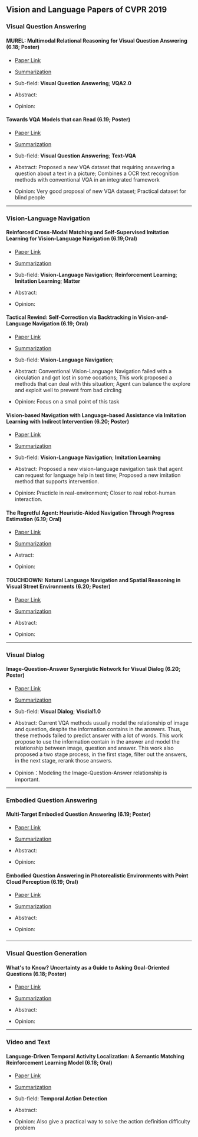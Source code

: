 ## Vision and Language Papers of CVPR 2019

### Visual Question Answering

#### MUREL: Multimodal Relational Reasoning for Visual Question Answering (**6.18**; Poster)
- [Paper Link](https://arxiv.org/pdf/1902.09487.pdf)

- [Summarization](https://github.com/qiuyue1993/Notes/blob/master/CVPR_2019/Vision_and_Language/Paper_Summarize/MUREL-Multimodal-Relational-Reasoning-for-Visual-Question-Answering.md)

- Sub-field: **Visual Question Answering**; **VQA2.0**

- Abstract: 

- Opinion: 


#### Towards VQA Models that can Read (**6.19**; Poster)
- [Paper Link](https://arxiv.org/pdf/1904.08920.pdf)

- [Summarization](https://github.com/qiuyue1993/Notes/blob/master/CVPR_2019/Vision_and_Language/Paper_Summarize/Towards%20VQA%20Models%20That%20Can%20Read.md)

- Sub-field: **Visual Question Answering**; **Text-VQA**

- Abstract: Proposed a new VQA dataset that requiring answering a question about a text in a picture; Combines a OCR text recognition methods with conventional VQA in an integrated framework
 
- Opinion: Very good proposal of new VQA dataset;  Practical dataset for blind people

---
### Vision-Language Navigation

#### Reinforced Cross-Modal Matching and Self-Supervised Imitation Learning for Vision-Language Navigation (**6.19**;**Oral**)
- [Paper Link](https://arxiv.org/pdf/1811.10092.pdf)

- [Summarization](https://github.com/qiuyue1993/Notes/blob/master/CVPR_2019/Vision_and_Language/Paper_Summarize/Reinforced-Cross-Modal-Matching-and-Self-Supervised-Imitation-Learning-for-Vision-Language-Navigation.md)

- Sub-field: **Vision-Language Navigation**; **Reinforcement Learning**; **Imitation Learning**; **Matter**

- Abstract:

- Opinion: 



#### Tactical Rewind: Self-Correction via Backtracking in Vision-and-Language Navigation (**6.19**; **Oral**)
- [Paper Link](https://arxiv.org/pdf/1903.02547.pdf)

- [Summarization](https://github.com/qiuyue1993/Notes/blob/master/CVPR_2019/Vision_and_Language/Paper_Summarize/Tactical-Rewind-Self-Correction-via-Backtracking-in-Vision-and-Language-Navigation.md)

- Sub-field: **Vision-Language Navigation**; 

- Abstract: Conventional Vision-Language Navigation failed with a circulation and got lost in some occations; This work proposed a methods that can deal with this situation; Agent can balance the explore and exploit well to prevent from bad circling

- Opinion: Focus on a small point of this task


#### Vision-based Navigation with Language-based Assistance via Imitation Learning with Indirect Intervention (**6.20**; Poster)
- [Paper Link](https://arxiv.org/pdf/1812.04155.pdf)

- [Summarization](https://github.com/qiuyue1993/Notes/blob/master/CVPR_2019/Vision_and_Language/Paper_Summarize/Vision-based%20Navigation%20with%20Language-based%20Assistance%20via%20Imitation%20Learning%20with%20Indirect%20Intervention.md)

- Sub-field: **Vision-Language Navigation**; **Imitation Learning**

- Abstract: Proposed a new vision-language navigation task that agent can request for language help in test time; Proposed a new imitation method that supports intervention.

- Opinion: Practicle in real-environment; Closer to real robot-human interaction.

#### The Regretful Agent: Heuristic-Aided Navigation Through Progress Estimation (**6.19**; **Oral**)
- [Paper Link](https://arxiv.org/pdf/1903.01602.pdf)

- [Summarization]()

- Astract:

- Opinion:

#### TOUCHDOWN: Natural Language Navigation and Spatial Reasoning in Visual Street Environments (**6.20**; Poster)

- [Paper Link](https://nips2018vigil.github.io/static/papers/accepted/11.pdf)

- [Summarization]()

- Abstract:

- Opinion:

---
### Visual Dialog

#### Image-Question-Answer Synergistic Network for Visual Dialog (**6.20**; Poster)
- [Paper Link](https://arxiv.org/pdf/1902.09774.pdf)

- [Summarization](https://github.com/qiuyue1993/Notes/blob/master/CVPR_2019/Vision_and_Language/Paper_Summarize/Image-Question-Answer-Synergistic-Network-for-Visual-Dialog.md)

- Sub-field: **Visual Dialog**; **Visdial1.0**

- Abstract: Current VQA methods usually model the relationship of image and question, despite the information contains in the answers. Thus, these methods failed to predict answer with a lot of words. This work propose to use the information contain in the answer and model the relationship between image, question and answer. This work also proposed a two stage process, in the first stage, filter out the answers, in the next stage, rerank those answers.

- Opinion：Modeling the Image-Question-Answer relationship is important.

---
### Embodied Question Answering

#### Multi-Target Embodied Question Answering (**6.19**; Poster)

- [Paper Link](https://arxiv.org/pdf/1904.04686.pdf)

- [Summarization]()

- Abstract:

- Opinion:


#### Embodied Question Answering in Photorealistic Environments with Point Cloud Perception (**6.19**; **Oral**)

- [Paper Link](https://arxiv.org/pdf/1904.03461.pdf)

- [Summarization]()

- Abstract:

- Opinion:


###

---
### Visual Question Generation

#### What's to Know? Uncertainty as a Guide to Asking Goal-Oriented Questions (**6.18**; Poster)

- [Paper Link](https://arxiv.org/pdf/1812.06401.pdf)

- [Summarization]()

- Abstract:

- Opinion:

---
### Video and Text

#### Language-Driven Temporal Activity Localization: A Semantic Matching Reinforcement Learning Model (**6.18**; **Oral**)

- [Paper Link](http://openaccess.thecvf.com/content_CVPR_2019/papers/Wang_Language-Driven_Temporal_Activity_Localization_A_Semantic_Matching_Reinforcement_Learning_Model_CVPR_2019_paper.pdf)

- [Summarization](https://github.com/qiuyue1993/Notes/edit/master/CVPR_2019/Vision_and_Language/Paper_Summarize/Language-Driven%20Temporal%20Activity%20Localization:%20A%20Semantic%20Matching%20Reinforcement%20Learning%20Model.md)

- Sub-field: **Temporal Action Detection**

- Abstract: 

- Opinion: Also give a practical way to solve the action definition difficulty problem




